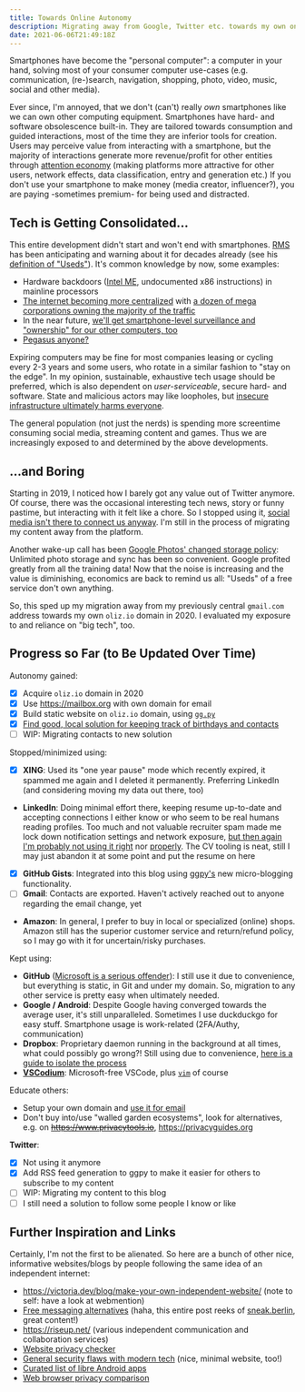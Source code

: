 ```yaml
---
title: Towards Online Autonomy
description: Migrating away from Google, Twitter etc. towards my own online presence.
date: 2021-06-06T21:49:18Z
---
```


Smartphones have become the "personal computer":
a computer in your hand, solving most of your consumer computer use-cases (e.g. communication, (re-)search, navigation, shopping, photo, video, music, social and other media).

Ever since, I'm annoyed, that we don't (can't) really *own* smartphones like we can own other computing equipment.
Smartphones have hard- and software obsolescence built-in.
They are tailored towards consumption and guided interactions, most of the time they are inferior tools for creation.
Users may perceive value from interacting with a smartphone, but the majority of interactions generate more revenue/profit for other entities through [attention economy](https://oliz.io/blog/2020/dev-talk-binge-random-wisdom/#attention-economy)
(making platforms more attractive for other users, network effects, data classification, entry and generation etc.)
If you don't use your smartphone to make money (media creator, influencer?), you are paying -sometimes premium- for being used and distracted.

## Tech is Getting Consolidated...

This entire development didn't start and won't end with smartphones.
[RMS](https://stallman.org/) has been anticipating and warning about it for decades already (see his [definition of "Useds"](https://stallman.org/glossary.html#used)). It's common knowledge by now, some examples:

* Hardware backdoors ([Intel ME](https://en.wikipedia.org/wiki/Intel_Management_Engine), undocumented x86 instructions) in mainline processors
* [The internet becoming more centralized](https://staltz.com/the-web-began-dying-in-2014-heres-how.html) with [a dozen of mega corporations owning the majority of the traffic](https://www.visualcapitalist.com/wp-content/uploads/2019/08/top-100-websites-ranking.html)
* In the near future, [we'll get smartphone-level surveillance and "ownership" for our other computers, too](https://sneak.berlin/20201112/your-computer-isnt-yours/)
* [Pegasus anyone?](https://oliz.io/blog/2021/pegasus-android-check/)

Expiring computers may be fine for most companies leasing or cycling every 2-3 years and some users, who rotate in a similar fashion to "stay on the edge".
In my opinion, sustainable, exhaustive tech usage should be preferred, which is also dependent on *user-serviceable*, secure hard- and software.
State and malicious actors may like loopholes, but [insecure infrastructure ultimately harms everyone](https://www.wired.com/story/power-grid-cyberattack-facebook-phone-numbers-security-news/).

The general population (not just the nerds) is spending more screentime consuming social media, streaming content and games. Thus we are increasingly exposed to and determined by the above developments.

## ...and Boring

Starting in 2019, I noticed how I barely got any value out of Twitter anymore. Of course, there was the occasional interesting tech news, story or funny pastime, but interacting with it felt like a chore.
So I stopped using it, [social media isn't there to connect us anyway](https://sneak.berlin/20200211/instagram/).
I'm still in the process of migrating my content away from the platform.

Another wake-up call has been [Google Photos' changed storage policy](https://blog.google/products/photos/storage-changes/): Unlimited photo storage and sync has been so convenient. Google profited greatly from all the training data! Now that the noise is increasing and the value is diminishing, economics are back to remind us all: "Useds" of a free service don't own anything.

So, this sped up my migration away from my previously central `gmail.com` address towards my own `oliz.io` domain in 2020. I evaluated my exposure to and reliance on "big tech", too.

## Progress so Far (to Be Updated Over Time)

Autonomy gained:

* [x] Acquire `oliz.io` domain in 2020
* [x] Use https://mailbox.org with own domain for email
* [x] Build static website on `oliz.io` domain, using [`gg.py`](https://oliz.io/ggpy/)
* [x] [Find good, local solution for keeping track of birthdays and contacts](https://oliz.io/blog/2022/personal-crm.html)
* [ ] WIP: Migrating contacts to new solution

Stopped/minimized using:

* [x] **XING**: Used its "one year pause" mode which recently expired, it spammed me again and I deleted it permanently.
                Preferring LinkedIn (and considering moving my data out there, too)
* **LinkedIn**: Doing minimal effort there, keeping resume up-to-date and accepting connections I either know or who seem to be real humans reading profiles.
                Too much and not valuable recruiter spam made me lock down notification settings and network exposure, [but then again I'm probably not using it right](https://blog.calebjay.com/posts/how-to-use-linkedin-as-a-coding-bootcamp-grad/) nor [properly](https://twitter.com/j4n0/status/1125380024733925377). The CV tooling is neat, still I may just abandon it at some point and put the resume on here
* [x] **GitHub Gists**: Integrated into this blog using [ggpy's](https://oliz.io/ggpy/) new micro-blogging functionality.
* [ ] **Gmail**: Contacts are exported. Haven't actively reached out to anyone regarding the email change, yet
* **Amazon**: In general, I prefer to buy in local or specialized (online) shops. Amazon still has the superior customer service and return/refund policy, so I may go with it for uncertain/risky purchases.

Kept using:

* **GitHub** ([Microsoft is a serious offender](https://sneak.berlin/20200307/the-case-against-microsoft-and-github/)): I still use it due to convenience, but everything is static, in Git and under my domain. So, migration to any other service is pretty easy when ultimately needed.
* **Google / Android**: Despite Google having converged towards the average user, it's still unparalleled. Sometimes I use duckduckgo for easy stuff. Smartphone usage is work-related (2FA/Authy, communication)
* **Dropbox**: Proprietary daemon running in the background at all times, what could possibly go wrong?! Still using due to convenience, [here is a guide to isolate the process](https://www.grepular.com/Protecting_Your_GNU_Linux_System_from_Dropbox)
* [**VSCodium**](https://vscodium.com/): Microsoft-free VSCode, plus [`vim`](https://github.com/ooz/olli/blob/master/.vimrc) of course

Educate others:

* Setup your own domain and [use it for email](https://sneak.berlin/20201029/stop-emailing-like-a-rube/)
* Don't buy into/use "walled garden ecosystems", look for alternatives, e.g. on ~~https://www.privacytools.io~~, https://privacyguides.org

**Twitter**:

* [x] Not using it anymore
* [x] Add RSS feed generation to ggpy to make it easier for others to subscribe to my content
* [ ] WIP: Migrating my content to this blog
* [ ] I still need a solution to follow some people I know or like

## Further Inspiration and Links

Certainly, I'm not the first to be alienated. So here are a bunch of other nice, informative websites/blogs by people following the same idea of an independent internet:

* https://victoria.dev/blog/make-your-own-independent-website/ (note to self: have a look at webmention)
* [Free messaging alternatives](https://sneak.berlin/20200220/discord-is-not-an-acceptable-choice-for-free-software-projects/) (haha, this entire post reeks of [sneak.berlin](https://sneak.berlin), great content!)
* https://riseup.net/ (various independent communication and collaboration services)
* [Website privacy checker](https://webbkoll.dataskydd.net/en)
* [General security flaws with modern tech](https://madaidans-insecurities.github.io/) (nice, minimal website, too!)
* [Curated list of libre Android apps](https://gitlab.com/linuxcafefederation/awesome-android/-/blob/main/README.md)
* [Web browser privacy comparison](https://privacytests.org/)

